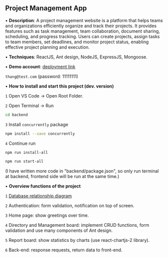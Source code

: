 ## Project Management App

• **Description**: A project management website is a platform that helps teams and organizations efficiently organize and track their projects. It provides features such as task management, team collaboration, document sharing, scheduling, and progress tracking. Users can create projects, assign tasks to team members, set deadlines, and monitor project status, enabling effective project planning and execution.

• **Techniques**: ReactJS, Ant design, NodeJS, ExpressJS, Mongoose.

• **Demo account**: [deployment link](https://pm-app-thangda.netlify.app)

`thang@test.com` (password: 11111111)

• **How to install and start this project (dev. version)**

`1` Open VS Code -> Open Root Folder.

`2` Open Terminal -> Run

```sh
cd backend
```

`3` Install `concurrently` package

```sh
npm install --save concurrently
```

`4` Continue run

```sh
npm run install-all
```

```sh
npm run start-all
```

(I have written more code in "backend/package.json", so only run terminal at backend, frontend side will be run at the same time.)

• **Overview functions of the project**

`1` [Database relationship diagram](https://app.creately.com/d/brSJ2VEHBQJ/view)

`2` Authentication: form validation, notification on top of screen.

`3` Home page: show greetings over time.

`4` Directory and Management board: implement CRUD functions, form validation and use many components of Ant design.

`5` Report board: show statistics by charts (use react-chartjs-2 library).

`6` Back-end: response requests, return data to front-end.
